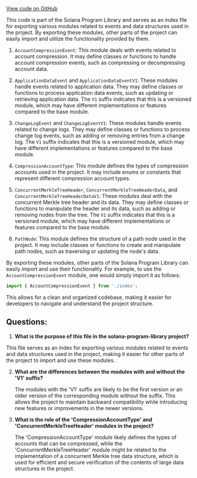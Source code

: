 [View code on GitHub](https://github.com/solana-labs/solana-program-library/account-compression/sdk/src/generated/types/index.ts)

This code is part of the Solana Program Library and serves as an index file for exporting various modules related to events and data structures used in the project. By exporting these modules, other parts of the project can easily import and utilize the functionality provided by them.

1. `AccountCompressionEvent`: This module deals with events related to account compression. It may define classes or functions to handle account compression events, such as compressing or decompressing account data.

2. `ApplicationDataEvent` and `ApplicationDataEventV1`: These modules handle events related to application data. They may define classes or functions to process application data events, such as updating or retrieving application data. The `V1` suffix indicates that this is a versioned module, which may have different implementations or features compared to the base module.

3. `ChangeLogEvent` and `ChangeLogEventV1`: These modules handle events related to change logs. They may define classes or functions to process change log events, such as adding or removing entries from a change log. The `V1` suffix indicates that this is a versioned module, which may have different implementations or features compared to the base module.

4. `CompressionAccountType`: This module defines the types of compression accounts used in the project. It may include enums or constants that represent different compression account types.

5. `ConcurrentMerkleTreeHeader`, `ConcurrentMerkleTreeHeaderData`, and `ConcurrentMerkleTreeHeaderDataV1`: These modules deal with the concurrent Merkle tree header and its data. They may define classes or functions to manipulate the header and its data, such as adding or removing nodes from the tree. The `V1` suffix indicates that this is a versioned module, which may have different implementations or features compared to the base module.

6. `PathNode`: This module defines the structure of a path node used in the project. It may include classes or functions to create and manipulate path nodes, such as traversing or updating the node's data.

By exporting these modules, other parts of the Solana Program Library can easily import and use their functionality. For example, to use the `AccountCompressionEvent` module, one would simply import it as follows:

```javascript
import { AccountCompressionEvent } from './index';
```

This allows for a clean and organized codebase, making it easier for developers to navigate and understand the project structure.
## Questions: 
 1. **What is the purpose of this file in the solana-program-library project?**

   This file serves as an index for exporting various modules related to events and data structures used in the project, making it easier for other parts of the project to import and use these modules.

2. **What are the differences between the modules with and without the 'V1' suffix?**

   The modules with the 'V1' suffix are likely to be the first version or an older version of the corresponding module without the suffix. This allows the project to maintain backward compatibility while introducing new features or improvements in the newer versions.

3. **What is the role of the 'CompressionAccountType' and 'ConcurrentMerkleTreeHeader' modules in the project?**

   The 'CompressionAccountType' module likely defines the types of accounts that can be compressed, while the 'ConcurrentMerkleTreeHeader' module might be related to the implementation of a concurrent Merkle tree data structure, which is used for efficient and secure verification of the contents of large data structures in the project.